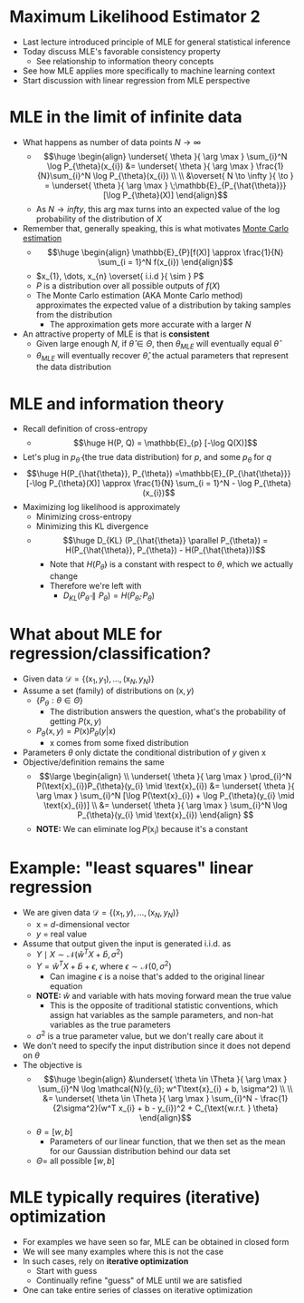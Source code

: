 # Maximum Likelihood Estimator 2
- Last lecture introduced principle of MLE for general statistical inference
- Today discuss MLE's favorable consistency property
	- See relationship to information theory concepts
- See how MLE applies more specifically to machine learning context
- Start discussion with linear regression from MLE perspective
# MLE in the limit of infinite data
- What happens as number of data points $N \to \infty$
	- $$\huge \begin{align}
\underset{ \theta }{ \arg \max } \sum_{i}^N \log P_{\theta}(x_{i}) &= \underset{ \theta }{ \arg \max } \frac{1}{N}\sum_{i}^N \log P_{\theta}(x_{i}) \\ \\
&\overset{ N \to \infty }{ \to } = \underset{ \theta }{ \arg \max } \;\mathbb{E}_{P_{\hat{\theta}}}[\log P_{\theta}(X)]
\end{align}$$
	- As $N \to infty$, this arg max turns into an expected value of the log probability of the distribution of $X$
- Remember that, generally speaking, this is what motivates [Monte Carlo estimation](https://jwmi.github.io/BMS/chapter5-monte-carlo.pdf)
	- $$\huge \begin{align}
		\mathbb{E}_{P}[f(X)] \approx \frac{1}{N} \sum_{i = 1}^N f(x_{i})
		\end{align}$$
	- $x_{1}, \dots, x_{n} \overset{ i.i.d }{ \sim } P$
	- $P$ is a distribution over all possible outputs of $f(X)$
	- The Monte Carlo estimation (AKA Monte Carlo method) approximates the expected value of a distribution by taking samples from the distribution
		- The approximation gets more accurate with a larger $N$
- An attractive property of MLE is that is **consistent**
	- Given large enough $N$, if $\hat{\theta} \in \Theta$, then $\theta_{MLE}$ will eventually equal $\hat{\theta}$
	- $\theta_{MLE}$ will eventually recover $\hat{\theta}$, the actual parameters that represent the data distribution
# MLE and information theory
- Recall definition of cross-entropy
	- $$\huge H(P, Q) = \mathbb{E}_{p} [-\log Q(X)]$$
- Let's plug in $p_{\hat{\theta}}$ (the true data distribution) for $p$, and some $p_{\theta}$ for $q$
- $$\huge H(P_{\hat{\theta}}, P_{\theta}) =\mathbb{E}_{P_{\hat{\theta}}} [-\log P_{\theta}(X)] \approx \frac{1}{N} \sum_{i = 1}^N - \log P_{\theta} (x_{i})$$
- Maximizing log likelihood is approximately
	- Minimizing cross-entropy
	- Minimizing this KL divergence
	- $$\huge D_{KL} (P_{\hat{\theta}} \parallel P_{\theta}) = H(P_{\hat{\theta}}, P_{\theta}) - H(P_{\hat{\theta}})$$
		- Note that $H(P_{\hat{\theta}})$ is a constant with respect to $\theta$, which we actually change
		- Therefore we're left with 
			- $D_{KL}(P_{\hat{\theta}} \parallel P_{\theta}) = H(P_{\hat{\theta}}, P_{\theta})$
# What about MLE for regression/classification?
- Given data $\mathcal{D} = \{ (\text{x}_{1}, y_{1}), \dots, (\text{x}_{N}, y_{N}) \}$
- Assume a set (family) of distributions on $(\text{x}, y)$
	- $\{ P_{\theta} : \theta \in \Theta \}$
		- The distribution answers the question, what's the probability of getting $P(\text{x}, y)$
	- $P_{\theta}(\text{x}, y) = P(\text{x})P_{\theta}(y | \text{x})$
		- $\text{x}$ comes from some fixed distribution
- Parameters $\theta$ only dictate the conditional distribution of $y$ given $\text{x}$
- Objective/definition remains the same
	- $$\large \begin{align} \\
		\underset{ \theta }{ \arg \max } \prod_{i}^N  P(\text{x}_{i})P_{\theta}(y_{i} \mid \text{x}_{i}) &= \underset{ \theta }{ \arg \max }  \sum_{i}^N [\log P(\text{x}_{i}) + \log P_{\theta}(y_{i} \mid \text{x}_{i})] \\
		&= \underset{ \theta }{ \arg \max } \sum_{i}^N \log P_{\theta}(y_{i} \mid \text{x}_{i})
		\end{align}
		$$
	-  **NOTE:** We can eliminate $\log P(\text{x}_{i})$ because it's a constant
# Example: "least squares" linear regression
- We are given data $\mathcal{D} = \{ (\text{x}_{1}, y), \dots, (\text{x}_{N}, y_{N}) \}$
	- $\text{x}$ = $d$-dimensional vector
	- $y$ = real value
- Assume that output given the input is generated i.i.d. as
	- $Y \mid X \sim \mathcal{N}(\hat{w}^TX + \hat{b}, \sigma^2)$
	- $Y = \hat{w}^TX + \hat{b} + \epsilon$, where $\epsilon \sim \mathcal{N}(0, \sigma^2)$
		- Can imagine $\epsilon$ is a noise that's added to the original linear equation
	- **NOTE:** $\hat{w}$ and variable with hats moving forward mean the true value
		- This is the opposite of traditional statistic conventions, which assign hat variables as the sample parameters, and non-hat variables as the true parameters
	- $\sigma^2$ is a true parameter value, but we don't really care about it
- We don't need to specify the input distribution since it does not depend on $\theta$
- The objective is
	- $$\huge \begin{align}
		&\underset{ \theta \in \Theta }{ \arg \max } \sum_{i}^N \log \mathcal{N}(y_{i}; w^T\text{x}_{i} + b, \sigma^2) \\ \\
		&= \underset{ \theta \in \Theta }{ \arg \max } \sum_{i}^N - \frac{1}{2\sigma^2}(w^T x_{i} + b - y_{i})^2 + C_{\text{w.r.t. } \theta}
		\end{align}$$
	- $\theta = [w, b]$
		- Parameters of our linear function, that we then set as the mean for our Gaussian distribution behind our data set
	- $\Theta =$ all possible $[w, b]$
# MLE typically requires (iterative) optimization
- For examples we have seen so far, MLE can be obtained in closed form
- We will see many examples where this is not the case
- In such cases, rely on **iterative optimization**
	- Start with guess
	- Continually refine "guess" of MLE until we are satisfied
- One can take entire series of classes on iterative optimization
